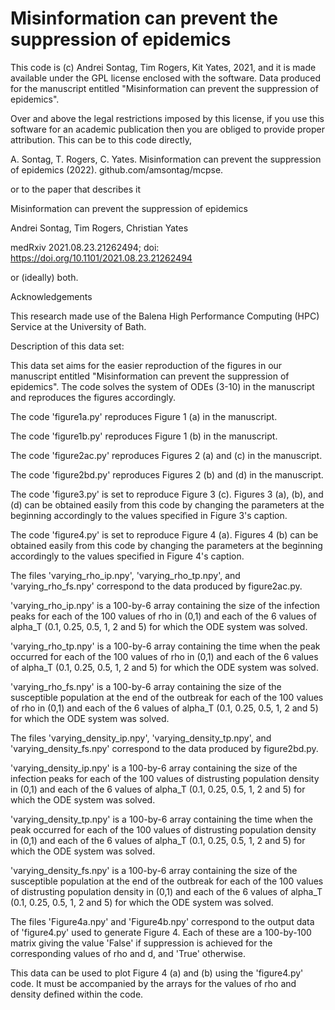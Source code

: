 # Misinformation can prevent the suppression of epidemics
This code is (c) Andrei Sontag, Tim Rogers, Kit Yates, 2021, and it is made available under the GPL license enclosed with the software.
Data produced for the manuscript entitled "Misinformation can prevent the suppression of epidemics".

Over and above the legal restrictions imposed by this license, if you use this software for an academic publication then you are obliged to provide proper attribution. This can be to this code directly,

A. Sontag, T. Rogers, C. Yates. Misinformation can prevent the suppression of epidemics (2022). github.com/amsontag/mcpse.

or to the paper that describes it

Misinformation can prevent the suppression of epidemics

Andrei Sontag, Tim Rogers, Christian Yates

medRxiv 2021.08.23.21262494; doi: https://doi.org/10.1101/2021.08.23.21262494

or (ideally) both.

Acknowledgements

This research made use of the Balena High Performance Computing (HPC) Service at the University of Bath.

Description of this data set:

This data set aims for the easier reproduction of the figures in our manuscript entitled "Misinformation can prevent the suppression of epidemics". The code solves the system of ODEs (3-10) in the manuscript and reproduces the figures accordingly.

The code 'figure1a.py' reproduces Figure 1 (a) in the manuscript.

The code 'figure1b.py' reproduces Figure 1 (b) in the manuscript.

The code 'figure2ac.py' reproduces Figures 2 (a) and (c) in the manuscript.

The code 'figure2bd.py' reproduces Figures 2 (b) and (d) in the manuscript.

The code 'figure3.py' is set to reproduce Figure 3 (c). Figures 3 (a), (b), and (d) can be obtained easily from this code by changing the parameters at the beginning accordingly to the values specified in Figure 3's caption.

The code 'figure4.py' is set to reproduce Figure 4 (a). Figures 4 (b) can be obtained easily from this code by changing the parameters at the beginning accordingly to the values specified in Figure 4's caption.


The files 'varying_rho_ip.npy', 'varying_rho_tp.npy', and 'varying_rho_fs.npy' correspond to the data produced by figure2ac.py.

'varying_rho_ip.npy' is a 100-by-6 array containing the size of the infection peaks for each of the 100 values of rho in (0,1) and each of the 6 values of alpha_T (0.1, 0.25, 0.5, 1, 2 and 5) for which the ODE system was solved.

'varying_rho_tp.npy' is a 100-by-6 array containing the time when the peak occurred for each of the 100 values of rho in (0,1) and each of the 6 values of alpha_T (0.1, 0.25, 0.5, 1, 2 and 5) for which the ODE system was solved.

'varying_rho_fs.npy' is a 100-by-6 array containing the size of the susceptible population at the end of the outbreak for each of the 100 values of rho in (0,1) and each of the 6 values of alpha_T (0.1, 0.25, 0.5, 1, 2 and 5) for which the ODE system was solved.

The files 'varying_density_ip.npy', 'varying_density_tp.npy', and 'varying_density_fs.npy' correspond to the data produced by figure2bd.py.

'varying_density_ip.npy' is a 100-by-6 array containing the size of the infection peaks for each of the 100 values of distrusting population density in (0,1) and each of the 6 values of alpha_T (0.1, 0.25, 0.5, 1, 2 and 5) for which the ODE system was solved.

'varying_density_tp.npy' is a 100-by-6 array containing the time when the peak occurred for each of the 100 values of distrusting population density in (0,1) and each of the 6 values of alpha_T (0.1, 0.25, 0.5, 1, 2 and 5) for which the ODE system was solved.

'varying_density_fs.npy' is a 100-by-6 array containing the size of the susceptible population at the end of the outbreak for each of the 100 values of distrusting population density in (0,1) and each of the 6 values of alpha_T (0.1, 0.25, 0.5, 1, 2 and 5) for which the ODE system was solved.


The files 'Figure4a.npy' and 'Figure4b.npy' correspond to the output data of 'figure4.py' used to generate Figure 4. Each of these are a 100-by-100 matrix giving the value 'False' if suppression is achieved for the corresponding values of rho and d, and 'True' otherwise.

This data can be used to plot Figure 4 (a) and (b) using the 'figure4.py' code. It must be accompanied by the arrays for the values of rho and density defined within the code.
